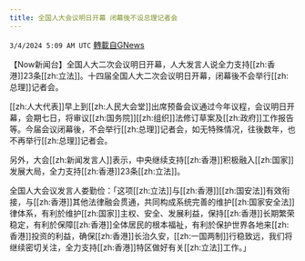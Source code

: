 ```yaml
---
title: 全国人大会议明日开幕 闭幕後不设总理记者会
---
```

`3/4/2024 5:09 AM UTC` [轉載自GNews](https://gnews.org/articles/2362412)

【Now新闻台】全国人大二次会议明日开幕，人大发言人说全力支持[[zh:香港]]23条[[zh:立法]]。十四届全国人大二次会议明日开幕，闭幕後不会举行[[zh:总理]]记者会。

[[zh:人大代表]]早上到[[zh:人民大会堂]]出席预备会议通过今年议程，会议明日开幕，会期七日，将审议[[zh:国务院]][[zh:组织]]法修订草案及[[zh:政府]]工作报告等。今届会议闭幕後，不会举行[[zh:总理]]记者会，如无特殊情况，往後数年，也不再举行[[zh:总理]]记者会。

另外，大会[[zh:新闻发言人]]表示，中央继续支持[[zh:香港]]积极融入[[zh:国家]]发展大局，全力支持[[zh:香港]]23条[[zh:立法]]。

全国人大会议发言人娄勤俭：「这项[[zh:立法]]与[[zh:香港]][[zh:国安法]]有效衔接，与[[zh:香港]]其他法律融会贯通，共同构成系统完善的维护[[zh:国家安全法]]律体系，有利於维护[[zh:国家]]主权、安全、发展利益，保持[[zh:香港]]长期繁荣稳定，有利於保障[[zh:香港]]全体居民的根本福祉，有利於保护世界各地来[[zh:香港]]投资的利益，确保[[zh:香港]]长治久安，[[zh:一国两制]]行稳致远，我们将继续密切关注，全力支持[[zh:香港]]特区做好有关[[zh:立法]]工作。」
